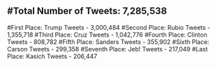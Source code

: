 #Total Number of Tweets: 7,285,538 
---
#First Place: Trump Tweets - 3,000,484
#Second Place: Rubio Tweets - 1,355,718
#Third Place: Cruz Tweets - 1,042,776
#Fourth Place: Clinton Tweets - 808,782
#Fifth Place: Sanders Tweets - 355,902
#Sixth Place: Carson Tweets - 299,358
#Seventh Place: Jeb! Tweets - 217,049
#Last Place: Kasich Tweets - 206,447
